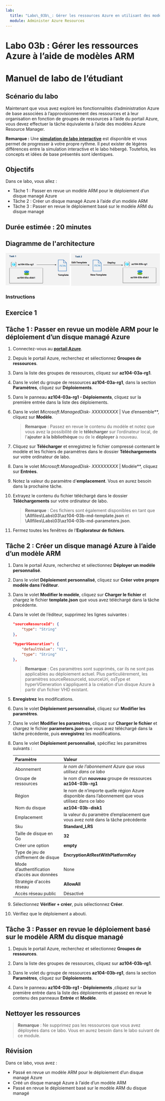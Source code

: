 ```yaml
---
lab:
  title: "Labo\_03b\_: Gérer les ressources Azure en utilisant des modèles ARM"
  module: Administer Azure Resources
---
```


# Labo 03b : Gérer les ressources Azure à l’aide de modèles ARM
# Manuel de labo de l’étudiant

## Scénario du labo
Maintenant que vous avez exploré les fonctionnalités d’administration Azure de base associées à l’approvisionnement des ressources et à leur organisation en fonction de groupes de ressources à l’aide du portail Azure, vous devez effectuer la tâche équivalente à l’aide des modèles Azure Resource Manager.

**Remarque :** Une **[simulation de labo interactive](https://mslabs.cloudguides.com/guides/AZ-104%20Exam%20Guide%20-%20Microsoft%20Azure%20Administrator%20Exercise%205)** est disponible et vous permet de progresser à votre propre rythme. Il peut exister de légères différences entre la simulation interactive et le labo hébergé. Toutefois, les concepts et idées de base présentés sont identiques. 

## Objectifs

Dans ce labo, vous allez :

+ Tâche 1 : Passer en revue un modèle ARM pour le déploiement d’un disque managé Azure
+ Tâche 2 : Créer un disque managé Azure à l’aide d’un modèle ARM
+ Tâche 3 : Passer en revue le déploiement basé sur le modèle ARM du disque managé

## Durée estimée : 20 minutes

## Diagramme de l'architecture

![image](../media/lab03b.png)

### Instructions

## Exercice 1

## Tâche 1 : Passer en revue un modèle ARM pour le déploiement d’un disque managé Azure

1. Connectez-vous au [**portail Azure**](http://portal.azure.com).

1. Depuis le portail Azure, recherchez et sélectionnez **Groupes de ressources**. 

1. Dans la liste des groupes de ressources, cliquez sur **az104-03a-rg1**.

1. Dans le volet du groupe de ressources **az104-03a-rg1**, dans la section **Paramètres**, cliquez sur **Déploiements**.

1. Dans le panneau **az104-03a-rg1 - Déploiements**, cliquez sur la première entrée dans la liste des déploiements.

1. Dans le volet **Microsoft.ManagedDisk-* XXXXXXXXX* \| Vue d’ensemble**, cliquez sur **Modèle**.

    >**Remarque** : Passez en revue le contenu du modèle et notez que vous avez la possibilité de le **télécharger** sur l’ordinateur local, de l’**ajouter à la bibliothèque** ou de le **déployer** à nouveau.

1. Cliquez sur **Télécharger** et enregistrez le fichier compressé contenant le modèle et les fichiers de paramètres dans le dossier **Téléchargements** sur votre ordinateur de labo.

1. Dans le volet **Microsoft.ManagedDisk-* XXXXXXXXX* \| Modèle**, cliquez sur **Entrées**.

1. Notez la valeur du paramètre d'**emplacement**. Vous en aurez besoin dans la prochaine tâche.

1. Extrayez le contenu du fichier téléchargé dans le dossier **Téléchargements** sur votre ordinateur de labo.

    >**Remarque** : Ces fichiers sont également disponibles en tant que **\\Allfiles\\Labs\\03\\az104-03b-md-template.json** et **\\Allfiles\\Labs\\03\\az104-03b-md-parameters.json**.
    
1. Fermez toutes les fenêtres de l’**Explorateur de fichiers**.

## Tâche 2 : Créer un disque managé Azure à l’aide d’un modèle ARM

1. Dans le portail Azure, recherchez et sélectionnez **Déployer un modèle personnalisé**.

1. Dans le volet **Déploiement personnalisé**, cliquez sur **Créer votre propre modèle dans l’éditeur**.

1. Dans le volet **Modifier le modèle**, cliquez sur **Charger le fichier** et chargez le fichier **template.json** que vous avez téléchargé dans la tâche précédente.

1. Dans le volet de l’éditeur, supprimez les lignes suivantes :

   ```json
   "sourceResourceId": {
       "type": "String"
   },
   ```

   ```json
   "hyperVGeneration": {
       "defaultValue": "V1",
       "type": "String"
   },      
   ```

    >**Remarque** : Ces paramètres sont supprimés, car ils ne sont pas applicables au déploiement actuel. Plus particulièrement, les paramètres sourceResourceId, sourceUri, osType et hyperVGeneration s’appliquent à la création d’un disque Azure à partir d’un fichier VHD existant.

1. **Enregistrez** les modifications.

1. Dans le volet **Déploiement personnalisé**, cliquez sur **Modifier les paramètres**. 

1. Dans le volet **Modifier les paramètres**, cliquez sur **Charger le fichier** et chargez le fichier **parameters.json** que vous avez téléchargé dans la tâche précédente, puis **enregistrez** les modifications.

1. Dans le volet **Déploiement personnalisé**, spécifiez les paramètres suivants :

    | Paramètre | Valeur |
    | --- |--- |
    | Abonnement | *le nom de l’abonnement Azure que vous utilisez dans ce labo* |
    | Groupe de ressources | le nom d’un **nouveau** groupe de ressources **az104-03b-rg1** |
    | Région | le nom de n’importe quelle région Azure disponible dans l’abonnement que vous utilisez dans ce labo |
    | Nom du disque | **az104-03b-disk1** |
    | Emplacement | la valeur du paramètre d’emplacement que vous avez noté dans la tâche précédente |
    | Sku | **Standard_LRS** |
    | Taille de disque en Go | **32** |
    | Créer une option | **empty** |
    | Type de jeu de chiffrement de disque | **EncryptionAtRestWithPlatformKey** |
    | Mode d’authentification d’accès aux données | None |
    | Stratégie d'accès réseau | **AllowAll** |
    | Accès réseau public | Désactivé |

1. Sélectionnez **Vérifier + créer**, puis sélectionnez **Créer**.

1. Vérifiez que le déploiement a abouti.

## Tâche 3 : Passer en revue le déploiement basé sur le modèle ARM du disque managé

1. Depuis le portail Azure, recherchez et sélectionnez **Groupes de ressources**. 

1. Dans la liste des groupes de ressources, cliquez sur **az104-03b-rg1**.

1. Dans le volet du groupe de ressources **az104-03b-rg1**, dans la section **Paramètres**, cliquez sur **Déploiements**.

1. Dans le panneau **az104-03b-rg1 - Déploiements** ,cliquez sur la première entrée dans la liste des déploiements et passez en revue le contenu des panneaux **Entrée** et **Modèle**.

## Nettoyer les ressources

   >**Remarque** : Ne supprimez pas les ressources que vous avez déployées dans ce labo. Vous en aurez besoin dans le labo suivant de ce module.

## Révision

Dans ce labo, vous avez :

- Passé en revue un modèle ARM pour le déploiement d’un disque managé Azure
- Créé un disque managé Azure à l’aide d’un modèle ARM
- Passé en revue le déploiement basé sur le modèle ARM du disque managé
